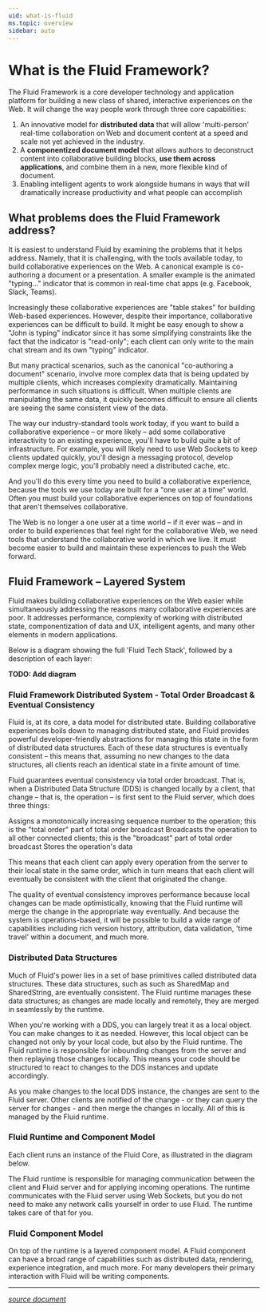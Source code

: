 ```yaml
---
uid: what-is-fluid
ms.topic: overview
sidebar: auto
---
```


# What is the Fluid Framework?

The Fluid Framework is a core developer technology and application platform for building a new class of shared,
interactive experiences on the Web. It will change the way people work through three core capabilities:

1. An innovative model for **distributed data** that will allow 'multi-person' real-time collaboration on Web and document
   content at a speed and scale not yet achieved in the industry.
2. A **componentized document model** that allows authors to deconstruct content into collaborative building blocks,
   **use them across applications**, and combine them in a new, more flexible kind of document.
3. Enabling intelligent agents to work alongside humans in ways that will dramatically increase productivity and what
   people can accomplish

## What problems does the Fluid Framework address?

It is easiest to understand Fluid by examining the problems that it helps address. Namely, that it is challenging, with
the tools available today, to build collaborative experiences on the Web. A canonical example is co-authoring a document
or a presentation. A smaller example is the animated "typing..."  indicator that is common in real-time chat apps (e.g.
Facebook, Slack, Teams).

Increasingly these collaborative experiences are "table stakes" for building Web-based experiences. However, despite
their importance, collaborative experiences can be difficult to build. It might be easy enough to show a "John is
typing" indicator since it has some simplifying constraints like the fact that the indicator is "read-only"; each client
can only write to the main chat stream and its own "typing" indicator.

But many practical scenarios, such as the canonical "co-authoring a document" scenario, involve more complex data that
is being updated by multiple clients, which increases complexity dramatically. Maintaining performance in such
situations is difficult. When multiple clients are manipulating the same data, it quickly becomes difficult to ensure
all clients are seeing the same consistent view of the data.

The way our industry-standard tools work today, if you want to build a collaborative experience – or more likely – add
some collaborative interactivity to an existing experience, you'll have to build quite a bit of infrastructure. For
example, you will likely need to use Web Sockets to keep clients updated quickly, you'll design a messaging protocol,
develop complex merge logic, you'll probably need a distributed cache, etc.

And you'll do this every time you need to build a collaborative experience, because the tools we use today are built for
a "one user at a time" world. Often you must build your collaborative experiences on top of foundations that aren't
themselves collaborative.

The Web is no longer a one user at a time world – if it ever was – and in order to build experiences that feel right for
the collaborative Web, we need tools that understand the collaborative world in which we live. It must become easier to
build and maintain these experiences to push the Web forward.

## Fluid Framework – Layered System

Fluid makes building collaborative experiences on the Web easier while simultaneously addressing the reasons many
collaborative experiences are poor. It addresses performance, complexity of working with distributed state,
componentization of data and UX, intelligent agents, and many other elements in modern applications.

Below is a diagram showing the full 'Fluid Tech Stack', followed by a description of each layer:

**TODO: Add diagram**

### Fluid Framework Distributed System - Total Order Broadcast & Eventual Consistency

Fluid is, at its core, a data model for distributed state. Building collaborative experiences boils down to managing
distributed state, and Fluid provides powerful developer-friendly abstractions for managing this state in the form of
distributed data structures. Each of these data structures is eventually consistent – this means that, assuming no new
changes to the data structures, all clients reach an identical state in a finite amount of time.

Fluid guarantees eventual consistency via total order broadcast. That is, when a Distributed Data Structure (DDS) is
changed locally by a client, that change – that is, the operation – is first sent to the Fluid server, which does three
things:

Assigns a monotonically increasing sequence number to the operation; this is the "total order" part of total order broadcast
Broadcasts the operation to all other connected clients; this is the "broadcast" part of total order broadcast
Stores the operation's data

This means that each client can apply every operation from the server to their local state in the same order, which in
turn means that each client will eventually be consistent with the client that originated the change.

The quality of eventual consistency improves performance because local changes can be made optimistically, knowing that
the Fluid runtime will merge the change in the appropriate way eventually. And because the system is operations-based,
it will be possible to build a wide range of capabilities including rich version history, attribution, data validation,
'time travel' within a document, and much more.

### Distributed Data Structures

Much of Fluid's power lies in a set of base primitives called distributed data structures. These data structures, such
as such as SharedMap and SharedString, are eventually consistent. The Fluid runtime manages these data structures; as
changes are made locally and remotely, they are merged in seamlessly by the runtime.

When you're working with a DDS, you can largely treat it as a local object. You can make changes to it as needed.
However, this local object can be changed not only by your local code, but also by the Fluid runtime. The Fluid runtime
is responsible for inbounding changes from the server and then replaying those changes locally. This means your code
should be structured to react to changes to the DDS instances and update accordingly.

As you make changes to the local DDS instance, the changes are sent to the Fluid server. Other clients are notified of
the change - or they can query the server for changes - and then merge the changes in locally. All of this is managed by
the Fluid runtime.

### Fluid Runtime and Component Model

Each client runs an instance of the Fluid Core, as illustrated in the diagram below.

The Fluid runtime is responsible for managing communication between the client and Fluid server and for applying
incoming operations. The runtime communicates with the Fluid server using Web Sockets, but you do not need to make any
network calls yourself in order to use Fluid. The runtime takes care of that for you.

### Fluid Component Model

On top of the runtime is a layered component model. A Fluid component can have a broad range of capabilities such as
distributed data, rendering, experience integration, and much more. For many developers their primary interaction with
Fluid will be writing components.

***

_[source document][1]_

[1]: https://microsoft.sharepoint.com/:w:/t/Prague/ESoVbMxYtoJKp1CqUUsycjYBuURKe1x3Bwgp4_2yCzrH3A?e=KeWZQd

<!-- <iframe src="https://microsoft.sharepoint.com/teams/Prague/_layouts/15/Doc.aspx?sourcedoc={cc6c152a-b658-4a82-a750-aa514b327236}&amp;action=embedview&amp;wdStartOn=1&amp;wdEmbedCode=0&amp;wdPrint=0" width="695px" height="1000px" frameborder="0">This is an embedded <a target="_blank" href="https://office.com">Microsoft Office</a> document, powered by <a target="_blank" href="https://office.com/webapps">Office</a>.</iframe> -->
